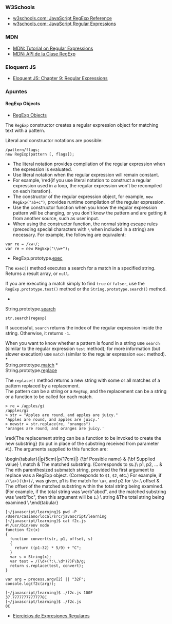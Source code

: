 ### W3Schools

* [w3schools.com: JavaScript RegExp Reference](https://www.w3schools.com/jsref/jsref_obj_regexp.asp)
* [w3schools.com: JavaScript Regular Expressions](https://www.w3schools.com/js/js_regexp.asp)

### MDN

* [MDN: Tutorial on Regular Expressions](https://developer.mozilla.org/en/docs/Web/JavaScript/Guide/Regular_Expressions)
* [MDN: API de la Clase RegExp](https://developer.mozilla.org/en/docs/Web/JavaScript/Reference/Global_Objects/RegExp)

### Eloquent JS

* [Eloquent JS: Chapter 9: Regular Expressions](http://eloquentjavascript.net/09_regexp.html)

### Apuntes

#### RegExp Objects

* [RegExp Objects](https://developer.mozilla.org/en-US/docs/JavaScript/Reference/Global_Objects/Regexp)

The `RegExp` constructor creates a regular expression object for matching text with a pattern.

Literal and constructor notations are possible:

```
/pattern/flags; 
new RegExp(pattern [, flags]);
```

* The literal notation provides compilation of the regular expression
when the expression is evaluated. 
* Use literal notation when the regular
expression will remain constant. 
* For example, \red{if you use literal notation
to construct a regular expression used in a loop, the regular expression
won't be recompiled on each iteration}.
* The constructor of the regular expression object, for example,
`new RegExp("ab+c")`, provides runtime compilation of the regular
expression. 
* Use the constructor function when you know the regular
expression pattern will be changing, or you don't know the pattern and
are getting it from another source, such as user input.
* When using the constructor function, the normal string escape rules
(preceding special characters with `\` when included in a string) are
necessary. For example, the following are equivalent:

```
var re = /\w+/;
var re = new RegExp("\\w+");
```


*  RegExp.prototype.[exec](https://developer.mozilla.org/en-US/docs/JavaScript/Reference/Global_Objects/RegExp/exec)

The `exec()` method executes a search for a match in a specified string. Returns a result array, or `null`.

If you are executing a match simply to find `true` 
or `falser`, 
use the `RegExp.prototype.test()` method or the `String.prototype.search()` method.

*  
String.prototype.[search](https://developer.mozilla.org/en-US/docs/JavaScript/Reference/Global_Objects/String/search)

`str.search(regexp)`

If successful, `search` returns the index of the regular expression inside
the string. Otherwise, it returns `-1`.

When you want to know whether a pattern is found in a string use `search`
(similar to the regular expression `test` method); for more information
(but slower execution) use `match` (similar to the regular expression
`exec` method).
*  
String.prototype.[match](https://developer.mozilla.org/en-US/docs/JavaScript/Reference/Global_Objects/String/match)
*  
String.prototype.[replace](https://developer.mozilla.org/en-US/docs/JavaScript/Reference/Global_Objects/String/replace)

The `replace()` method returns a new string with some or all matches of
a pattern replaced by a replacement.  
The pattern can be a string or a `RegExp`, 
and the replacement can be a string or a function to be called
for each match.

```
> re = /apples/gi
/apples/gi
> str = "Apples are round, and apples are juicy."
'Apples are round, and apples are juicy.'
> newstr = str.replace(re, "oranges")
'oranges are round, and oranges are juicy.'
```

\red{The replacement string can be a function to be invoked to create the
new substring} (to put in place of the substring received from parameter
`#1`). The arguments supplied to this function are:

\begin{tabular}{|p{5cm}|p{17cm}|}
{\bf Possible name}   & {\bf Supplied value} \\
match           & The matched substring. (Corresponds to `$&`.)\\
p1, p2, ...     & The nth parenthesized submatch string, provided the first argument to replace was a RegExp object. (Corresponds to `$1`, `$2`, etc.) 
For example, if `/(\a+)(\b+)/`, was given, p1 is the match for
`\a+`, and p2 for `\b+`.\\
offset          & The offset of the matched substring within the total string being examined. 
                  (For example, if the total string was \verb"abcd", and the
                  matched substring was \verb"bc", then this argument will
                  be `1`.) \\
string  &The total string being examined \\
\end{tabular}

```
[~/javascript/learning]$ pwd -P
/Users/casiano/local/src/javascript/learning
[~/javascript/learning]$ cat f2c.js 
#!/usr/bin/env node
function f2c(x)
{
  function convert(str, p1, offset, s)
  {
    return ((p1-32) * 5/9) + "C";
  }
  var s = String(x);
  var test = /(\d+(?:\.\d*)?)F\b/g;
  return s.replace(test, convert);
}

var arg = process.argv[2] || "32F";
console.log(f2c(arg));
```

```
[~/javascript/learning]$ ./f2c.js 100F
37.77777777777778C
[~/javascript/learning]$ ./f2c.js 
0C
```

* [Ejercicios de Expresiones Regulares](regexpejercicios.md)
